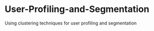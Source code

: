 # User-Profiling-and-Segmentation
Using clustering techniques for user profiling and segmentation


